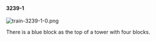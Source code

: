 #### 3239-1
![train-3239-1-0.png](https://github.com/lil-lab/nlvr/raw/master/nlvr/train/images/68/train-3239-1-0.png "train-3239-1-0.png")

There is a blue block as the top of a tower with four blocks.